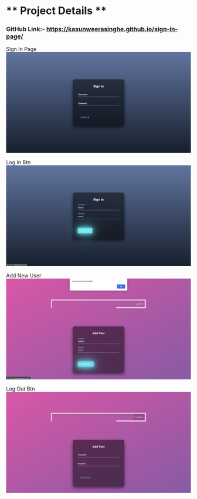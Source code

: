 # ** Project Details ** 

### GitHub Link:- https://kasunweerasinghe.github.io/sign-in-page/



Sign In Page
![login page!](assets/ss/sign%20in.png)

Log In Btn
![login page!](assets/ss/when%20login.png)


Add New User
![login page!](assets/ss/add%20new%20user.png)

Log Out Btn
![login page!](assets/ss/log%20out.png)

